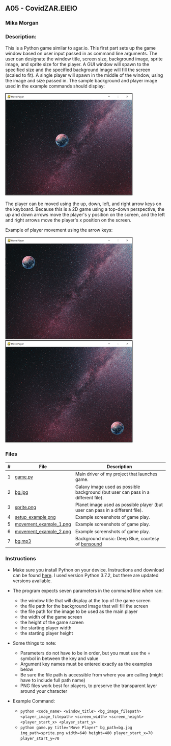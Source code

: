 ## A05 - CovidZAR.EIEIO
### Mika Morgan
### Description:

This is a Python game similar to agar.io. This first part sets up the game window based on user input passed in as command line arguments. The user can designate the window title, screen size, background image, sprite image, and sprite size for the player. A GUI window will spawn to the specified size and the specified background image will fill the screen (scaled to fit). A single player will spawn in the middle of the window, using the image and size passed in. The sample background and player image used in the example commands should display:

<img src="setup_example.png" width="400">

The player can be moved using the up, down, left, and right arrow keys on the keyboard. Because this is a 2D game using a top-down perspective, the up and down arrows move the player's y position on the screen, and the left and right arrows move the player's x position on the screen.

Example of player movement using the arrow keys:

<img src="movement_example_1.png" width="400">
<img src="movement_example_2.png" width="400">

### Files

|   #   | File            | Description                                        |
| :---: | --------------- | -------------------------------------------------- |
|   1   | [game.py](game.py)         | Main driver of my project that launches game.      |
|   2   | [bg.jpg](bg.jpg)           | Galaxy image used as possible background (but user can pass in a different file).     |
|   3   | [sprite.png](sprite.png)         | Planet image used as possible player (but user can pass in a different file).      |
|   4   | [setup_example.png](setup_example.png)         | Example screenshots of game play.      |
|   5   | [movement_example_1.png](movement_example_1.png)         | Example screenshots of game play.      |
|   6   | [movement_example_2.png](movement_example_2.png)         | Example screenshots of game play.      |
|   7   | [bg.mp3](bg.mp3)         | Background music: Deep Blue, courtesy of [bensound](https://www.bensound.com)     |


### Instructions

- Make sure you install Python on your device. Instructions and download can be found [here](https://www.python.org/downloads/). I used version Python 3.7.2, but there are updated versions available.
  
- The program expects seven parameters in the command line when ran:
  - the window title that will display at the top of the game screen
  - the file path for the background image that will fill the screen
  - the file path for the image to be used as the main player
  - the width of the game screen
  - the height of the game screen
  - the starting player width
  - the starting player height

- Some things to note:
  - Parameters do not have to be in order, but you must use the = symbol in between the key and value
  - Argument key names must be entered exactly as the examples below
  - Be sure the file path is accessible from where you are calling (might have to include full path name)
  - PNG files work best for players, to preserve the transparent layer around your character

- Example Command:
    - `python <code_name> <window_title> <bg_image_filepath> <player_image_filepath> <screen_width> <screen_height> <player_start_x> <player_start_y>`
    - `python game.py title="Move Player" bg_path=bg.jpg img_path=sprite.png width=640 height=480 player_start_x=70 player_start_y=70`